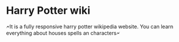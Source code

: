 # Harry Potter wiki

🗲It is a fully responsive harry potter wikipedia website. You can learn everything about houses spells an characters🗲
